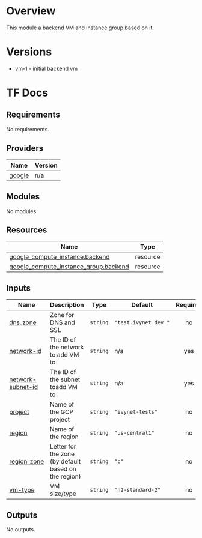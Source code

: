# Overview

This module a backend VM and instance group based on it.

# Versions
- vm-1 - initial backend vm

# TF Docs
<!-- BEGIN_TF_DOCS -->
## Requirements

No requirements.

## Providers

| Name | Version |
|------|---------|
| <a name="provider_google"></a> [google](#provider\_google) | n/a |

## Modules

No modules.

## Resources

| Name | Type |
|------|------|
| [google_compute_instance.backend](https://registry.terraform.io/providers/hashicorp/google/latest/docs/resources/compute_instance) | resource |
| [google_compute_instance_group.backend](https://registry.terraform.io/providers/hashicorp/google/latest/docs/resources/compute_instance_group) | resource |

## Inputs

| Name | Description | Type | Default | Required |
|------|-------------|------|---------|:--------:|
| <a name="input_dns_zone"></a> [dns\_zone](#input\_dns\_zone) | Zone for DNS and SSL | `string` | `"test.ivynet.dev."` | no |
| <a name="input_network-id"></a> [network-id](#input\_network-id) | The ID of the network to add VM to | `string` | n/a | yes |
| <a name="input_network-subnet-id"></a> [network-subnet-id](#input\_network-subnet-id) | The ID of the subnet toadd VM to | `string` | n/a | yes |
| <a name="input_project"></a> [project](#input\_project) | Name of the GCP project | `string` | `"ivynet-tests"` | no |
| <a name="input_region"></a> [region](#input\_region) | Name of the region | `string` | `"us-central1"` | no |
| <a name="input_region_zone"></a> [region\_zone](#input\_region\_zone) | Letter for the zone (by default based on the region) | `string` | `"c"` | no |
| <a name="input_vm-type"></a> [vm-type](#input\_vm-type) | VM size/type | `string` | `"n2-standard-2"` | no |

## Outputs

No outputs.
<!-- END_TF_DOCS -->
